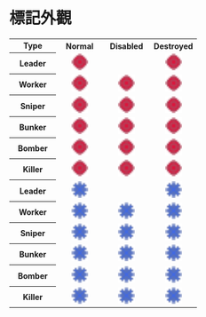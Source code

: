 # 標記外觀

<table width="100%">
  <tr>
    <th align="center" width="25%">
      Type
    </th>
    <th align="center" width="25%">
      Normal
    </th>
    <th align="center" width="25%">
      Disabled
    </th>
    <th align="center" width="25%">
      Destroyed
    </th>
  </tr>
  <tr>
    <th>Leader</th>
    <td align="center">
      <img src="../assets/svg/battle-marks/player-1.svg#source" width="30" height="30" alt="Player 1's source mark" />
    </td>
    <td align="center"></td>
    <td align="center">
      <img src="../assets/svg/battle-marks/player-1.svg#destroyed-source" width="30" height="30" alt="Player 1's destroyed source mark" />
    </td>
  </tr>
  <tr>
    <th>Worker</th>
    <td align="center">
      <img src="../assets/svg/battle-marks/player-1.svg#normal" width="30" height="30" alt="Player 1's normal mark" />
    </td>
    <td align="center">
      <img src="../assets/svg/battle-marks/player-1.svg#disabled" width="30" height="30" alt="Player 1's disabled normal mark" />
    </td>
    <td align="center">
      <img src="../assets/svg/battle-marks/player-1.svg#destroyed" width="30" height="30" alt="Player 1's destroyed normal mark" />
    </td>
  </tr>
  <tr>
    <th>Sniper</th>
    <td align="center">
      <img src="../assets/svg/battle-marks/player-1.svg#sniper" width="30" height="30" alt="Player 1's sniper mark" />
    </td>
    <td align="center">
      <img src="../assets/svg/battle-marks/player-1.svg#disabled-sniper" width="30" height="30" alt="Player 1's disabled sniper mark" />
    </td>
    <td align="center">
      <img src="../assets/svg/battle-marks/player-1.svg#destroyed-sniper" width="30" height="30" alt="Player 1's destroyed sniper mark" />
    </td>
  </tr>
  <tr>
    <th>Bunker</th>
    <td align="center">
      <img src="../assets/svg/battle-marks/player-1.svg#bunker" width="30" height="30" alt="Player 1's bunker mark" />
    </td>
    <td align="center">
      <img src="../assets/svg/battle-marks/player-1.svg#disabled-bunker" width="30" height="30" alt="Player 1's disabled bunker mark" />
    </td>
    <td align="center">
      <img src="../assets/svg/battle-marks/player-1.svg#destroyed-bunker" width="30" height="30" alt="Player 1's destroyed bunker mark" />
    </td>
  </tr>
  <tr>
    <th>Bomber</th>
    <td align="center">
      <img src="../assets/svg/battle-marks/player-1.svg#bomber" width="30" height="30" alt="Player 1's bomber mark" />
    </td>
    <td align="center">
      <img src="../assets/svg/battle-marks/player-1.svg#disabled-bomber" width="30" height="30" alt="Player 1's disabled bomber mark" />
    </td>
    <td align="center">
      <img src="../assets/svg/battle-marks/player-1.svg#destroyed-bomber" width="30" height="30" alt="Player 1's destroyed bomber mark" />
    </td>
  </tr>
  <tr>
    <th>Killer</th>
    <td align="center">
      <img src="../assets/svg/battle-marks/player-1.svg#killer" width="30" height="30" alt="Player 1's killer mark" />
    </td>
    <td align="center">
      <img src="../assets/svg/battle-marks/player-1.svg#disabled-killer" width="30" height="30" alt="Player 1's disabled killer mark" />
    </td>
    <td align="center">
      <img src="../assets/svg/battle-marks/player-1.svg#destroyed-killer" width="30" height="30" alt="Player 1's destroyed killer mark" />
    </td>
  </tr>
  <tr>
    <th>Leader</th>
    <td align="center">
      <img src="../assets/svg/battle-marks/player-2.svg#source" width="30" height="30" alt="Player 2's source mark" />
    </td>
    <td align="center"></td>
    <td align="center">
      <img src="../assets/svg/battle-marks/player-2.svg#destroyed-source" width="30" height="30" alt="Player 2's destroyed source mark" />
    </td>
  </tr>
  <tr>
    <th>Worker</th>
    <td align="center">
      <img src="../assets/svg/battle-marks/player-2.svg#normal" width="30" height="30" alt="Player 2's normal mark" />
    </td>
    <td align="center">
      <img src="../assets/svg/battle-marks/player-2.svg#disabled" width="30" height="30" alt="Player 2's disabled normal mark" />
    </td>
    <td align="center">
      <img src="../assets/svg/battle-marks/player-2.svg#destroyed" width="30" height="30" alt="Player 2's destroyed normal mark" />
    </td>
  </tr>
  <tr>
    <th>Sniper</th>
    <td align="center">
      <img src="../assets/svg/battle-marks/player-2.svg#sniper" width="30" height="30" alt="Player 2's sniper mark" />
    </td>
    <td align="center">
      <img src="../assets/svg/battle-marks/player-2.svg#disabled-sniper" width="30" height="30" alt="Player 2's disabled sniper mark" />
    </td>
    <td align="center">
      <img src="../assets/svg/battle-marks/player-2.svg#destroyed-sniper" width="30" height="30" alt="Player 2's destroyed sniper mark" />
    </td>
  </tr>
  <tr>
    <th>Bunker</th>
    <td align="center">
      <img src="../assets/svg/battle-marks/player-2.svg#bunker" width="30" height="30" alt="Player 2's bunker mark" />
    </td>
    <td align="center">
      <img src="../assets/svg/battle-marks/player-2.svg#disabled-bunker" width="30" height="30" alt="Player 2's disabled bunker mark" />
    </td>
    <td align="center">
      <img src="../assets/svg/battle-marks/player-2.svg#destroyed-bunker" width="30" height="30" alt="Player 2's destroyed bunker mark" />
    </td>
  </tr>
  <tr>
    <th>Bomber</th>
    <td align="center">
      <img src="../assets/svg/battle-marks/player-2.svg#bomber" width="30" height="30" alt="Player 2's bomber mark" />
    </td>
    <td align="center">
      <img src="../assets/svg/battle-marks/player-2.svg#disabled-bomber" width="30" height="30" alt="Player 2's disabled bomber mark" />
    </td>
    <td align="center">
      <img src="../assets/svg/battle-marks/player-2.svg#destroyed-bomber" width="30" height="30" alt="Player 2's destroyed bomber mark" />
    </td>
  </tr>
  <tr>
    <th>Killer</th>
    <td align="center">
      <img src="../assets/svg/battle-marks/player-2.svg#killer" width="30" height="30" alt="Player 2's killer mark" />
    </td>
    <td align="center">
      <img src="../assets/svg/battle-marks/player-2.svg#disabled-killer" width="30" height="30" alt="Player 2's disabled killer mark" />
    </td>
    <td align="center">
      <img src="../assets/svg/battle-marks/player-2.svg#destroyed-killer" width="30" height="30" alt="Player 2's destroyed killer mark" />
    </td>
  </tr>
</table>
